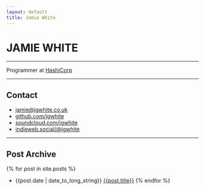 ```yaml
---
layout: default
title: Jamie White
---
```


# JAMIE WHITE

---

Programmer at [HashiCorp](https://hashicorp.com)

---

## Contact

* [jamie@jgwhite.co.uk](mailto:jamie@jgwhite.co.uk)
* [github.com/jgwhite](https://github.com/jgwhite)
* [soundcloud.com/jgwhite](http://soundcloud.com/jgwhite)
* <a rel="me" href="https://indieweb.social/@jgwhite">indieweb.social/@jgwhite</a>

---

## Post Archive

{% for post in site.posts %}
* {{post.date | date_to_long_string}} [{{post.title}}]({{post.url}})
{% endfor %}
